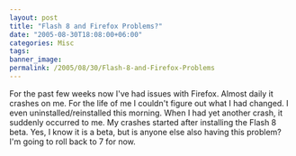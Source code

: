 ```yaml
---
layout: post
title: "Flash 8 and Firefox Problems?"
date: "2005-08-30T18:08:00+06:00"
categories: Misc 
tags: 
banner_image: 
permalink: /2005/08/30/Flash-8-and-Firefox-Problems
---
```


For the past few weeks now I've had issues with Firefox. Almost daily it crashes on me. For the life of me I couldn't figure out what I had changed. I even uninstalled/reinstalled this morning. When I had yet another crash, it suddenly occurred to me. My crashes started after installing the Flash 8 beta. Yes, I know it is a beta, but is anyone else also having this problem? I'm going to roll back to 7 for now.